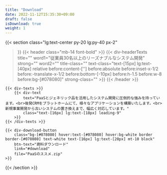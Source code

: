 ```yaml
---
title: "Download"
date: 2022-11-12T15:35:30+09:00
draft: false
isDownload: true
weight: 1
---
```


{{< section
    class="lg:text-center py-20 lg:py-40 px-2"
>}}
    {{< header
        class="mb-14 font-bold"
    >}}
        {{< div-headerTexts
            title=""
            word1="従業員30名以上のリーズナブルなシステム開発"
            strong=""
            word2=""
            title-class=""
            text-class="text-[15px] lg:text-[40px] relative before:content-[''] before:absolute before:inset-x-1/2 before:-translate-x-1/2 before:bottom-[-10px] before:h-1.5 before:w-8 before:bg-[#078080]"
            strong-class=""
        >}}
    {{< /header >}}

    {{< div-texts >}}
        {{< div-text
            text="PaaSとジェネリック品を活用したシステム開発に圧倒的な強みを持っています。<br>後発CRMをプラットホームにて、様々なアプリケーションを構築いたします。<br>新規事業開発から古いシステムの置き換えまで、幅広く対応しています。"
            class="text-[16px] lg:text-[18px] leading-9"
        >}} 
    {{< /div-texts >}}

    {{< div-download-button
        class="bg-[#078080] hover:text-[#078080] hover:bg-white border border-[#078080] text-white text-[16px] lg:text-[20px] mt-10 block" 
        btn-text="資料ダウンロード"
        link="#download" 
        file="PaaSのススメ.zip"
    >}}
{{< /section >}}


